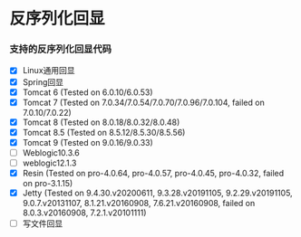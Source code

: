 # 反序列化回显

### 支持的反序列化回显代码
- [x] Linux通用回显
- [x] Spring回显
- [x] Tomcat 6 (Tested on 6.0.10/6.0.53)
- [x] Tomcat 7 (Tested on 7.0.34/7.0.54/7.0.70/7.0.96/7.0.104, failed on 7.0.10/7.0.22)
- [x] Tomcat 8 (Tested on 8.0.18/8.0.32/8.0.48)
- [x] Tomcat 8.5 (Tested on 8.5.12/8.5.30/8.5.56)
- [x] Tomcat 9 (Tested on 9.0.16/9.0.33)
- [ ] Weblogic10.3.6
- [ ] weblogic12.1.3
- [x] Resin (Tested on pro-4.0.64, pro-4.0.57, pro-4.0.45, pro-4.0.32, failed on pro-3.1.15)
- [x] Jetty (Tested on 9.4.30.v20200611, 9.3.28.v20191105, 9.2.29.v20191105, 9.0.7.v20131107, 8.1.21.v20160908, 7.6.21.v20160908,
failed on 8.0.3.v20160908, 7.2.1.v20101111)
- [ ] 写文件回显

